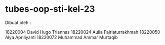 ﻿# tubes-oop-sti-kel-23
Dibuat oleh :

18220004	David Hugo Triannas
18220024	Aulia Fajriaturrakhmah
18220050	Alya Apriliyanti
18220072	Muhammad Ammar Murtaqib
